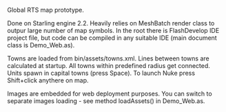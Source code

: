 Global RTS map prototype.

Done on Starling engine 2.2.
Heavily relies on MeshBatch render class to outpur large number of map symbols.
In the root there is FlashDevelop IDE project file, but code can be compiled in any suitable IDE (main document class is Demo_Web.as).

Towns are loaded from bin/assets/towns.xml. Lines between towns are calculated at startup. All towns within predefined radius get connected.
Units spawn in capital towns (press Space).
To launch Nuke press Shift+click anythere on map.

Images are embedded for web deployment purposes. You can switch to separate images loading - see method loadAssets() in Demo_Web.as.